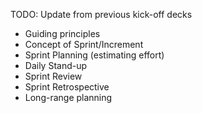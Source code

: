 TODO: Update from previous kick-off decks
- Guiding principles
- Concept of Sprint/Increment
- Sprint Planning (estimating effort)
- Daily Stand-up
- Sprint Review
- Sprint Retrospective
- Long-range planning
